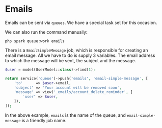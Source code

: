 # Emails

Emails can be sent via `queues`. We have a special task set for this occasion. 

We can also run the command manually:

    php spark queue:work emails

There is a `EmailSimpleMessage` job, which is responsible for creating an email message.
All we have to do is supply 3 variables. The email address to which the message will be sent, the subject and the message.

```php
$user = model(UserModel::class)->find(1);

return service('queue')->push('emails', 'email-simple-message', [
    'to'      => $user->email,
    'subject' => 'Your account will be removed soon',
    'message' => view('_emails/account_delete_reminder', [
        'user' => $user,
    ]),
]);
```

In the above example, `emails` is the name of the queue, and `email-simple-message` is a friendly job name.
